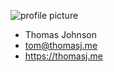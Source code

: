 ![profile picture](https://thomasj.me/img/profilepic3.jpg)
- Thomas Johnson
- tom@thomasj.me
- https://thomasj.me
